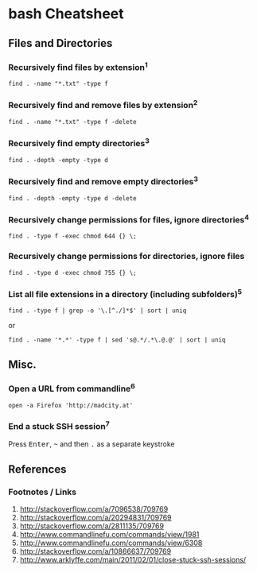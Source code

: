 # bash Cheatsheet

## Files and Directories

### Recursively find files by extension<sup>1</sup>

    find . -name "*.txt" -type f

### Recursively find and remove files by extension<sup>2</sup>

    find . -name "*.txt" -type f -delete

### Recursively find empty directories<sup>3</sup>

    find . -depth -empty -type d

### Recursively find and remove empty directories<sup>3</sup>

    find . -depth -empty -type d -delete

### Recursively change permissions for files, ignore directories<sup>4</sup>

    find . -type f -exec chmod 644 {} \;

### Recursively change permissions for directories, ignore files

    find . -type d -exec chmod 755 {} \;

### List all file extensions in a directory (including subfolders)<sup>5</sup>

    find . -type f | grep -o '\.[^./]*$' | sort | uniq

or

    find . -name '*.*' -type f | sed 's@.*/.*\.@.@' | sort | uniq

## Misc.

### Open a URL from commandline<sup>6</sup>

    open -a Firefox 'http://madcity.at'

### End a stuck SSH session<sup>7</sup>

Press <kbd>Enter</kbd>, <kbd>~</kbd> and then <kbd>.</kbd> as a separate keystroke

## References

### Footnotes / Links

1. http://stackoverflow.com/a/7096538/709769
2. http://stackoverflow.com/a/20294831/709769
3. http://stackoverflow.com/a/2811135/709769
4. http://www.commandlinefu.com/commands/view/1981
5. http://www.commandlinefu.com/commands/view/6308
6. http://stackoverflow.com/a/10866637/709769
7. http://www.arklyffe.com/main/2011/02/01/close-stuck-ssh-sessions/
